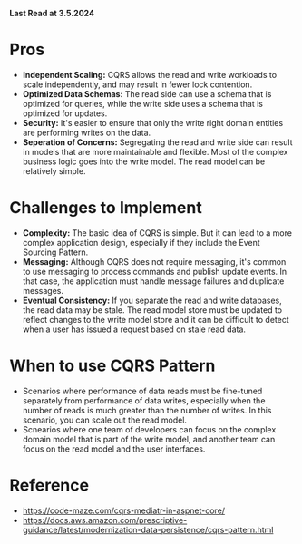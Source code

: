 ﻿**Last Read at 3.5.2024**

# Pros

- **Independent Scaling:** CQRS allows the read and write workloads to scale independently, and may result in fewer lock contention.
- **Optimized Data Schemas:** The read side can use a schema that is optimized for queries, while the write side uses a schema that is optimized for updates.
- **Security:** It's easier to ensure that only the write right domain entities are performing writes on the data.
- **Seperation of Concerns:** Segregating the read and write side can result in models that are more maintainable and flexible. Most of the complex business logic goes into the write model. The read model can be relatively simple.


# Challenges to Implement

- **Complexity:** The basic idea of CQRS is simple. But it can lead to a more complex application design, especially if they include the Event Sourcing Pattern.
- **Messaging:** Although CQRS does not require messaging, it's common to use messaging to process commands and publish update events. In that case, the application must handle message failures and duplicate messages.
- **Eventual Consistency:** If you separate the read and write databases, the read data may be stale. The read model store must be updated to reflect changes to the write model store and it can be difficult to detect when a user has issued a request based on stale read data.


# When to use CQRS Pattern

- Scenarios where performance of data reads must be fine-tuned separately from performance of data writes, especially when the number of reads is much greater than the number of writes. In this scenario, you can scale out the read model.
- Scnearios where one team of developers can focus on the complex domain model that is part of the write model, and another team can focus on the read model and the user interfaces.


# Reference

- https://code-maze.com/cqrs-mediatr-in-aspnet-core/
- https://docs.aws.amazon.com/prescriptive-guidance/latest/modernization-data-persistence/cqrs-pattern.html